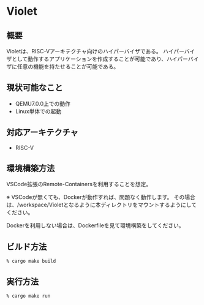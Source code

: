 # Violet

## 概要
Violetは、RISC-Vアーキテクチャ向けのハイパーバイザである。
ハイパーバイザとして動作するアプリケーションを作成することが可能であり、ハイパーバイザに任意の機能を持たせることが可能である。

## 現状可能なこと
* QEMU7.0.0上での動作
* Linux単体での起動

## 対応アーキテクチャ
* RISC-V

## 環境構築方法
VSCode拡張のRemote-Containersを利用することを想定。

※ VSCodeが無くても、Dockerが動作すれば、問題なく動作します。
その場合は、/workspace/Violetとなるように本ディレクトリをマウントするようにしてください。

Dockerを利用しない場合は、Dockerfileを見て環境構築をしてください。

## ビルド方法

```
% cargo make build
```

## 実行方法
```
% cargo make run
```

